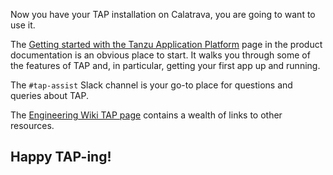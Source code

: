 Now you have your TAP installation on Calatrava, you are going to
want to use it.

The
[Getting started with the Tanzu Application Platform](https://docs.vmware.com/en/Tanzu-Application-Platform/1.0/tap/GUID-getting-started.html)
page in the product documentation is an obvious place to start.
It walks you through some of the features of TAP and, in particular,
getting your first app up and running.

The `#tap-assist` Slack channel is your go-to place for questions
and queries about TAP.

The
[Engineering Wiki TAP page](https://confluence.eng.vmware.com/pages/viewpage.action?spaceKey=CNA&title=Tanzu+Application+Platform)
contains a wealth of links to other resources.

## Happy TAP-ing!


